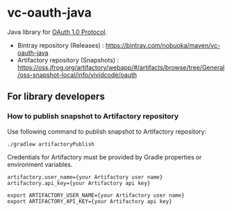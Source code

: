 vc-oauth-java
====================

Java library for [OAuth 1.0 Protocol](https://tools.ietf.org/html/rfc5849).

* Bintray repository (Releases) : https://bintray.com/nobuoka/maven/vc-oauth-java
* Artifactory repository (Snapshots) : https://oss.jfrog.org/artifactory/webapp/#/artifacts/browse/tree/General/oss-snapshot-local/info/vividcode/oauth

## For library developers

### How to publish snapshot to Artifactory repository

Use following command to publish snapshot to Artifactory repository:

```
./gradlew artifactoryPublish
```

Credentials for Artifactory must be provided by Gradle properties or environment variables.

```
artifactory.user_name={your Artifactory user name}
artifactory.api_key={your Artifactory api key}
```

```shell
export ARTIFACTORY_USER_NAME={your Artifactory user name}
export ARTIFACTORY_API_KEY={your Artifactory api key}
```
